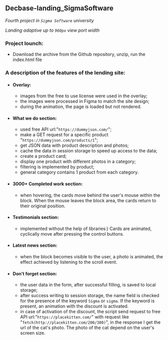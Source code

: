 ## Decbase-landing_SigmaSoftware
*Fourth project in `Sigma Software` university*

*Landing adaptive up to `960px` view port width*
### Project lounch:
* Download the archive from the Github repository, unzip, run the index.html file

### A description of the features of the lending site:
* #### Overlay:
  - images from the free to use license were used in the overlay;
  - the images were processed in Figma to match the site design;
  - during the animation, the page is loaded but not rendered.
* #### What we do section:
  - used free API url:"`https://dummyjson.com/`"; 
  - make a GET request for a specific product "`https://dummyjson.com/products/1`";  
  - get JSON data with product description and photos;
  - cache the data in session storage to speed up access to the data;
  - create a product card;
  - display one product with different photos in a category;
  - filtering is implemented by product;
  - general category contains 1 product from each category.
* #### 3000+ Completed work section:
  - when hovering, the cards move behind the user's mouse within the block. When the mouse leaves the block area, the cards return to their original position.
* #### Testimonials section:
  - implemented without the help of libraries:) Cards are animated, cyclically move after pressing the control buttons.
* #### Latest news section:
  - when the block becomes visible to the user, a photo is animated, the effect achieved by listening to the scroll event.
* #### Don’t forget section:
  - the user data in the form, after successful filling, is saved to local storage; 
  - after success writing to session storage, the name field is checked for the presence of the keyword `Sigma` or `sigma`. If the keyword is present, an animation with the discount is activated.
  - in case of activation of the discount, the script send request to free API url:"`https://placekitten.com/`" with request like "`fetch(http://placekitten.com/200/300)`", in the response I get the url of the cat's photo. The photo of the cat depend on the user's screen size.
